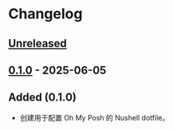 # Changelog

## [Unreleased]

## [0.1.0] - 2025-06-05

## Added (0.1.0)

- 创建用于配置 Oh My Posh 的 Nushell dotfile。

[unreleased]: https://github.com/olivierlacan/dotfile-windows/compare/v0.1.0...HEAD
[0.1.0]: https://github.com/SetsuikiHyoryu/dotfile-windows/releases/tag/v0.1.0
